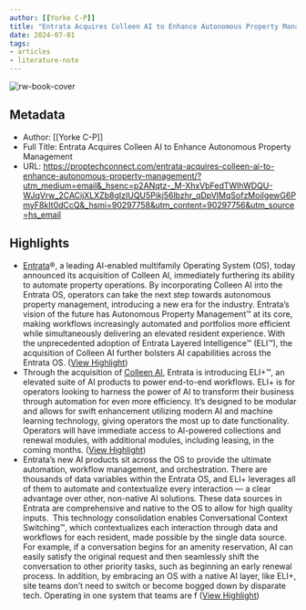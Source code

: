 ```yaml
---
author: [[Yorke C-P]]
title: "Entrata Acquires Colleen AI to Enhance Autonomous Property Management"
date: 2024-07-01
tags: 
- articles
- literature-note
---
```

![rw-book-cover](https://readwise-assets.s3.amazonaws.com/media/uploaded_book_covers/profile_691412/entrata-acquires-colleen.png)

## Metadata
- Author: [[Yorke C-P]]
- Full Title: Entrata Acquires Colleen AI to Enhance Autonomous Property Management
- URL: https://proptechconnect.com/entrata-acquires-colleen-ai-to-enhance-autonomous-property-management/?utm_medium=email&_hsenc=p2ANqtz-_M-XhxVbFedTWIhWDQU-WJqVrw_2CACijXLXZb8gIzIUQU5Pikj56lbzhr_qDpVIMqSofzMoiIgewG6PmyF8kIt0dCcQ&_hsmi=90297758&utm_content=90297756&utm_source=hs_email

## Highlights
- [Entrata](https://www.entrata.com/)®, a leading AI-enabled multifamily Operating System (OS), today announced its acquisition of Colleen AI, immediately furthering its ability to automate property operations. By incorporating Colleen AI into the Entrata OS, operators can take the next step towards autonomous property management, introducing a new era for the industry.
  Entrata’s vision of the future has Autonomous Property Management™ at its core, making workflows increasingly automated and portfolios more efficient while simultaneously delivering an elevated resident experience. With the unprecedented adoption of Entrata Layered Intelligence™ (ELI™), the acquisition of Colleen AI further bolsters AI capabilities across the Entrata OS. ([View Highlight](https://read.readwise.io/read/01j1pmqbp3q1w2hare6h46azg1))
- Through the acquisition of [Colleen AI](https://colleen.ai/), Entrata is introducing ELI+™, an elevated suite of AI products to power end-to-end workflows. ELI+ is for operators looking to harness the power of AI to transform their business through automation for even more efficiency. It’s designed to be modular and allows for swift enhancement utilizing modern AI and machine learning technology, giving operators the most up to date functionality. Operators will have immediate access to AI-powered collections and renewal modules, with additional modules, including leasing, in the coming months. ([View Highlight](https://read.readwise.io/read/01j1pmr6gn5xqmzkz519q19sx6))
- Entrata’s new AI products sit across the OS to provide the ultimate automation, workflow management, and orchestration. There are thousands of data variables within the Entrata OS, and ELI+ leverages all of them to automate and contextualize every interaction — a clear advantage over other, non-native AI solutions. These data sources in Entrata are comprehensive and native to the OS to allow for high quality inputs. 
  This technology consolidation enables Conversational Context Switching™, which contextualizes each interaction through data and workflows for each resident, made possible by the single data source. For example, if a conversation begins for an amenity reservation, AI can easily satisfy the original request and then seamlessly shift the conversation to other priority tasks, such as beginning an early renewal process.
  In addition, by embracing an OS with a native AI layer, like ELI+, site teams don’t need to switch or become bogged down by disparate tech. Operating in one system that teams are f ([View Highlight](https://read.readwise.io/read/01j1pms8j1g36yt97wsq9eczde))
